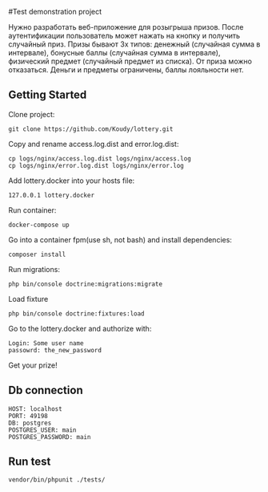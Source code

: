#Test demonstration project

Нужно разработать веб-приложение для розыгрыша призов. После аутентификации пользователь может
нажать на кнопку и получить случайный приз. Призы бывают 3х типов: денежный (случайная сумма в
интервале), бонусные баллы (случайная сумма в интервале), физический предмет (случайный предмет из списка).
От приза можно отказаться.
Деньги и предметы ограничены, баллы лояльности нет.

## Getting Started
Clone project:
```
git clone https://github.com/Koudy/lottery.git
```

Copy and rename access.log.dist and error.log.dist:
```
cp logs/nginx/access.log.dist logs/nginx/access.log
cp logs/nginx/error.log.dist logs/nginx/error.log
```
Add lottery.docker into your hosts file:
```
127.0.0.1 lottery.docker
```

Run container:
```
docker-compose up
```

Go into a container fpm(use sh, not bash) and install dependencies:
```
composer install
```

Run migrations:
```
php bin/console doctrine:migrations:migrate
```

Load fixture
```
php bin/console doctrine:fixtures:load
```

Go to the lottery.docker and authorize with:
```
Login: Some user name
passowrd: the_new_password
```

Get your prize!

## Db connection
```
HOST: localhost
PORT: 49198
DB: postgres
POSTGRES_USER: main
POSTGRES_PASSWORD: main
```

## Run test
```
vendor/bin/phpunit ./tests/
```
